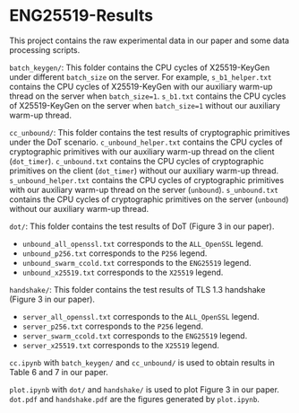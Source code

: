 # ENG25519-Results

This project contains the raw experimental data in our paper and some data processing scripts.

`batch_keygen/`: This folder contains the CPU cycles of X25519-KeyGen under different `batch_size` on the server. For example, `s_b1_helper.txt` contains the CPU cycles of X25519-KeyGen with our auxiliary warm-up thread on the server when `batch_size=1`. `s_b1.txt` contains the CPU cycles of X25519-KeyGen on the server when `batch_size=1` without our auxiliary warm-up thread.

`cc_unbound/`: This folder contains the test results of cryptographic primitives under the DoT scenario. `c_unbound_helper.txt` contains the CPU cycles of cryptographic primitives with our auxiliary warm-up thread on the client (`dot_timer`). `c_unbound.txt` contains the CPU cycles of cryptographic primitives on the client (`dot_timer`) without our auxiliary warm-up thread. `s_unbound_helper.txt` contains the CPU cycles of cryptographic primitives with our auxiliary warm-up thread on the server (`unbound`). `s_unbound.txt` contains the CPU cycles of cryptographic primitives on the server (`unbound`) without our auxiliary warm-up thread.

`dot/`: This folder contains the test results of DoT (Figure 3 in our paper).
- `unbound_all_openssl.txt` corresponds to the `ALL_OpenSSL` legend.
- `unbound_p256.txt` corresponds to the `P256` legend.
- `unbound_swarm_ccold.txt` corresponds to the `ENG25519` legend.
- `unbound_x25519.txt` corresponds to the `X25519` legend.

`handshake/`: This folder contains the test results of TLS 1.3 handshake (Figure 3 in our paper).
- `server_all_openssl.txt` corresponds to the `ALL_OpenSSL` legend.
- `server_p256.txt` corresponds to the `P256` legend.
- `server_swarm_ccold.txt` corresponds to the `ENG25519` legend.
- `server_x25519.txt` corresponds to the `X25519` legend.

`cc.ipynb` with `batch_keygen/` and `cc_unbound/` is used to obtain results in Table 6 and 7 in our paper.

`plot.ipynb` with `dot/` and `handshake/` is used to plot Figure 3 in our paper. `dot.pdf` and `handshake.pdf` are the figures generated by `plot.ipynb`.
